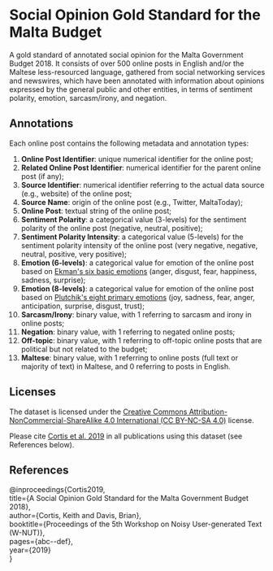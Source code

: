 # Social Opinion Gold Standard for the Malta Budget
A gold standard of annotated social opinion for the Malta Government Budget 2018. It consists of over 500 online posts in English and/or the Maltese less-resourced language, gathered from social networking services and newswires, which have been annotated with information about opinions expressed by the general public and other entities, in terms of sentiment polarity, emotion, sarcasm/irony, and negation.

## Annotations
Each online post contains the following metadata and annotation types:
1. **Online Post Identifier**: unique numerical identifier for the online post;
2. **Related Online Post Identifier**: numerical identifier for the parent online post (if any);
3. **Source Identifier**: numerical identifier referring to the actual data source (e.g., website) of the online post; 
4. **Source Name**: origin of the online post (e.g., Twitter, MaltaToday); 
5. **Online Post**: textual string of the online post;
6. **Sentiment Polarity**: a categorical value (3-levels) for the sentiment polarity of the online post (negative, neutral, positive);
7. **Sentiment Polarity Intensity**: a categorical value (5-levels) for the sentiment polarity intensity of the online post (very negative, negative, neutral, positive, very positive);
8. **Emotion (6-levels)**: a categorical value for emotion of the online post based on [Ekman's six basic emotions](https://www.paulekman.com/wp-content/uploads/2013/07/Basic-Emotions.pdf) (anger, disgust, fear, happiness, sadness, surprise); 
9. **Emotion (8-levels)**: a categorical value for emotion of the online post based on [Plutchik's eight primary emotions](https://www.sciencedirect.com/science/article/pii/B9780125587013500077) (joy, sadness, fear, anger, anticipation, surprise, disgust, trust); 
10. **Sarcasm/Irony**: binary value, with 1 referring to sarcasm and irony in online posts;
11. **Negation**: binary value, with 1 referring to negated online posts; 
12. **Off-topic**: binary value, with 1 referring to off-topic online posts that are political but not related to the budget;
13. **Maltese**: binary value, with 1 referring to online posts (full text or majority of text) in Maltese, and 0 referring to posts in English.

## Licenses
The dataset is licensed under the [Creative Commons Attribution-NonCommercial-ShareAlike 4.0 International (CC BY-NC-SA 4.0)](https://creativecommons.org/licenses/by-nc-sa/4.0/) license.

Please cite [Cortis et al. 2019](http://noisy-text.github.io/2019/accepted/74.html) in all publications using this dataset (see References below).

## References
@inproceedings{Cortis2019,\
  title={A Social Opinion Gold Standard for the Malta Government Budget 2018},\
  author={Cortis, Keith and Davis, Brian},\
  booktitle={Proceedings of the 5th Workshop on Noisy User-generated Text (W-NUT)},\
  pages={abc--def},\
  year={2019}\
}


